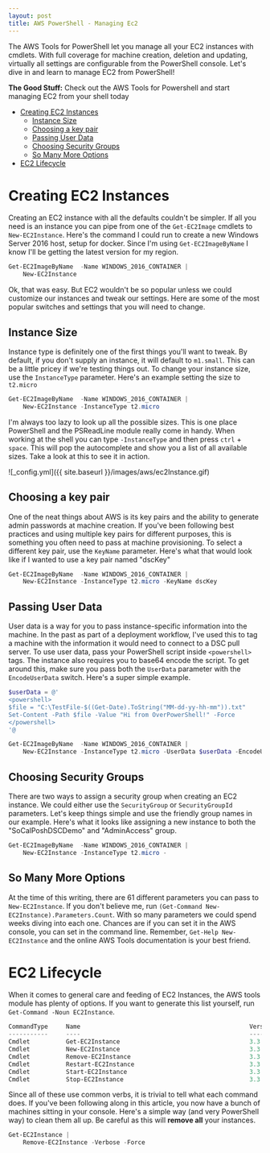 ```yaml
---
layout: post
title: AWS PowerShell - Managing Ec2
---
```


The AWS Tools for PowerShell let you manage all your EC2 instances with cmdlets.
With full coverage for machine creation, deletion and updating, virtually all settings are configurable from the PowerShell console.
Let's dive in and learn to manage EC2 from PowerShell!

**The Good Stuff:**
Check out the AWS Tools for Powershell and start managing EC2 from your shell today

<!-- more -->

<!-- TOC -->

- [Creating EC2 Instances](#creating-ec2-instances)
    - [Instance Size](#instance-size)
    - [Choosing a key pair](#choosing-a-key-pair)
    - [Passing User Data](#passing-user-data)
    - [Choosing Security Groups](#choosing-security-groups)
    - [So Many More Options](#so-many-more-options)
- [EC2 Lifecycle](#ec2-lifecycle)

<!-- /TOC -->

# Creating EC2 Instances

Creating an EC2 instance with all the defaults couldn't be simpler.
If all you need is an instance you can pipe from one of the ```Get-EC2Image``` cmdlets to ```New-EC2Instance```.
Here's the command I could run to create a new Windows Server 2016 host, setup for docker.
Since I'm using ```Get-EC2ImageByName``` I know I'll be getting the latest version for my region.

```powershell
Get-EC2ImageByName  -Name WINDOWS_2016_CONTAINER | 
    New-EC2Instance
```

Ok, that was easy.
But EC2 wouldn't be so popular unless we could customize our instances and tweak our settings.
Here are some of the most popular switches and settings that you will need to change.

## Instance Size

Instance type is definitely one of the first things you'll want to tweak.
By default, if you don't supply an instance, it will default to ```m1.small```.
This can be a little pricey if we're testing things out.
To change your instance size, use the ```InstanceType``` parameter.
Here's an example setting the size to ```t2.micro```

```powershell
Get-EC2ImageByName  -Name WINDOWS_2016_CONTAINER | 
    New-EC2Instance -InstanceType t2.micro
```

I'm always too lazy to look up all the possible sizes.
This is one place PowerShell and the PSReadLine module really come in handy.
When working at the shell you can type ```-InstanceType``` and then press ```ctrl``` + ```space```.
This will pop the autocomplete and show you a list of all available sizes.
Take a look at this to see it in action.

![_config.yml]({{ site.baseurl }}/images/aws/ec2Instance.gif)

## Choosing a key pair

One of the neat things about AWS is its key pairs and the ability to generate admin passwords at machine creation.
If you've been following best practices and using multiple key pairs for different purposes, this is something you often need to pass at machine provisioning.
To select a different key pair, use the ```KeyName``` parameter.
Here's what that would look like if I wanted to use a key pair named "dscKey"

```powershell
Get-EC2ImageByName  -Name WINDOWS_2016_CONTAINER | 
    New-EC2Instance -InstanceType t2.micro -KeyName dscKey
```

## Passing User Data

User data is a way for you to pass instance-specific information into the machine.
In the past as part of a deployment workflow, I've used this to tag a machine with the information it would need to connect to a DSC pull server.
To use user data, pass your PowerShell script inside ```<powershell>``` tags.
The instance also requires you to base64 encode the script.
To get around this, make sure you pass both the ```UserData``` parameter with the ```EncodeUserData``` switch.
Here's a super simple example.

```powershell
$userData = @'
<powershell>
$file = "C:\TestFile-$((Get-Date).ToString("MM-dd-yy-hh-mm")).txt"
Set-Content -Path $file -Value "Hi from OverPowerShell!" -Force
</powershell>
'@

Get-EC2ImageByName  -Name WINDOWS_2016_CONTAINER | 
    New-EC2Instance -InstanceType t2.micro -UserData $userData -EncodeUserData
```

## Choosing Security Groups

There are two ways to assign a security group when creating an EC2 instance.
We could either use the ```SecurityGroup``` or ```SecurityGroupId``` parameters.
Let's keep things simple and use the friendly group names in our example.
Here's what it looks like assigning a new instance to both the "SoCalPoshDSCDemo" and "AdminAccess" group.

```powershell
Get-EC2ImageByName  -Name WINDOWS_2016_CONTAINER | 
    New-EC2Instance -InstanceType t2.micro -
```

## So Many More Options

At the time of this writing, there are 61 different parameters you can pass to ```New-EC2Instance```.
If you don't believe me, run ```(Get-Command New-EC2Instance).Parameters.Count```.
With so many parameters we could spend weeks diving into each one.
Chances are if you can set it in the AWS console, you can set in the command line.
Remember, ```Get-Help New-EC2Instance``` and the online AWS Tools documentation is your best friend.

# EC2 Lifecycle

When it comes to general care and feeding of EC2 Instances, the AWS tools module has plenty of options.
If you want to generate this list yourself, run ```Get-Command -Noun EC2Instance```.

```powershell
CommandType     Name                                               Version    Source
-----------     ----                                               -------    ------
Cmdlet          Get-EC2Instance                                    3.3.313.0  AWSPowerShell.NetCore
Cmdlet          New-EC2Instance                                    3.3.313.0  AWSPowerShell.NetCore
Cmdlet          Remove-EC2Instance                                 3.3.313.0  AWSPowerShell.NetCore
Cmdlet          Restart-EC2Instance                                3.3.313.0  AWSPowerShell.NetCore
Cmdlet          Start-EC2Instance                                  3.3.313.0  AWSPowerShell.NetCore
Cmdlet          Stop-EC2Instance                                   3.3.313.0  AWSPowerShell.NetCore
```

Since all of these use common verbs, it is trivial to tell what each command does.
If you've been following along in this article, you now have a bunch of machines sitting in your console.
Here's a simple way (and very PowerShell way) to clean them all up.
Be careful as this will **remove all** your instances.

```powershell
Get-EC2Instance | 
    Remove-EC2Instance -Verbose -Force
```